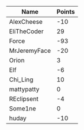 | Name         | Points |
|--------------|--------|
| AlexCheese   | -10    |
| EliTheCoder  | 29     |
| Force        | -93    |
| MrJeremyFace | -20    |
| Orion        | 3      |
| Elf          | -6     |
| Chi_Ling     | 10     |
| mattypatty   | 0      |
| REclipsent   | -4     |
| Some1ne      | 0      |
| huday        | -10    |